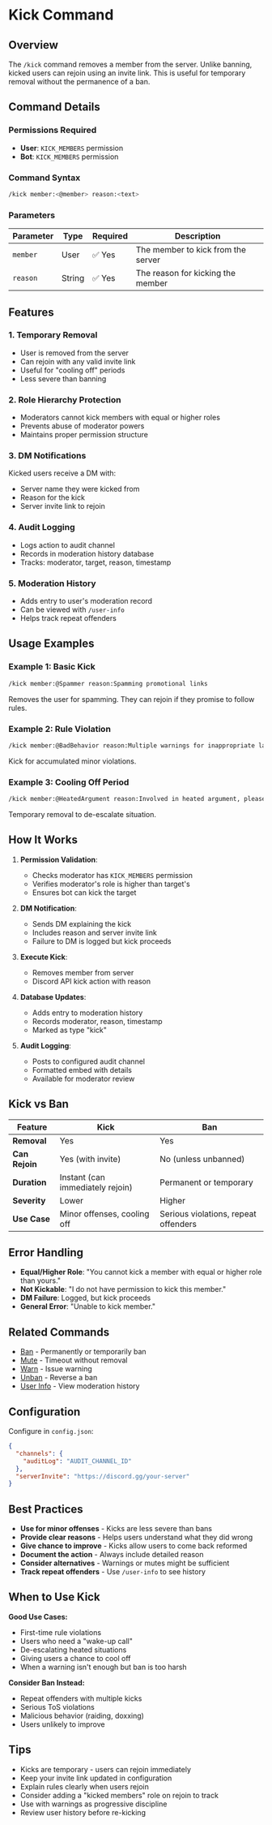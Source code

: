 # Kick Command

## Overview

The `/kick` command removes a member from the server. Unlike banning, kicked users can rejoin using an invite link. This is useful for temporary removal without the permanence of a ban.

## Command Details

### Permissions Required

* **User**: `KICK_MEMBERS` permission
* **Bot**: `KICK_MEMBERS` permission

### Command Syntax

```bash
/kick member:<@member> reason:<text>
```

### Parameters

| Parameter | Type | Required | Description |
|-----------|------|----------|-------------|
| `member` | User | ✅ Yes | The member to kick from the server |
| `reason` | String | ✅ Yes | The reason for kicking the member |

## Features

### 1. **Temporary Removal**

* User is removed from the server
* Can rejoin with any valid invite link
* Useful for "cooling off" periods
* Less severe than banning

### 2. **Role Hierarchy Protection**

* Moderators cannot kick members with equal or higher roles
* Prevents abuse of moderator powers
* Maintains proper permission structure

### 3. **DM Notifications**

Kicked users receive a DM with:

* Server name they were kicked from
* Reason for the kick
* Server invite link to rejoin

### 4. **Audit Logging**

* Logs action to audit channel
* Records in moderation history database
* Tracks: moderator, target, reason, timestamp

### 5. **Moderation History**

* Adds entry to user's moderation record
* Can be viewed with `/user-info`
* Helps track repeat offenders

## Usage Examples

### Example 1: Basic Kick

```bash
/kick member:@Spammer reason:Spamming promotional links
```

Removes the user for spamming. They can rejoin if they promise to follow rules.

### Example 2: Rule Violation

```bash
/kick member:@BadBehavior reason:Multiple warnings for inappropriate language
```

Kick for accumulated minor violations.

### Example 3: Cooling Off Period

```bash
/kick member:@HeatedArgument reason:Involved in heated argument, please cool off before rejoining
```

Temporary removal to de-escalate situation.

## How It Works

1. **Permission Validation**:
   * Checks moderator has `KICK_MEMBERS` permission
   * Verifies moderator's role is higher than target's
   * Ensures bot can kick the target

2. **DM Notification**:
   * Sends DM explaining the kick
   * Includes reason and server invite link
   * Failure to DM is logged but kick proceeds

3. **Execute Kick**:
   * Removes member from server
   * Discord API kick action with reason

4. **Database Updates**:
   * Adds entry to moderation history
   * Records moderator, reason, timestamp
   * Marked as type "kick"

5. **Audit Logging**:
   * Posts to configured audit channel
   * Formatted embed with details
   * Available for moderator review

## Kick vs Ban

| Feature | Kick | Ban |
|---------|------|-----|
| **Removal** | Yes | Yes |
| **Can Rejoin** | Yes (with invite) | No (unless unbanned) |
| **Duration** | Instant (can immediately rejoin) | Permanent or temporary |
| **Severity** | Lower | Higher |
| **Use Case** | Minor offenses, cooling off | Serious violations, repeat offenders |

## Error Handling

* **Equal/Higher Role**: "You cannot kick a member with equal or higher role than yours."
* **Not Kickable**: "I do not have permission to kick this member."
* **DM Failure**: Logged, but kick proceeds
* **General Error**: "Unable to kick member."

## Related Commands

* [Ban](ban.md) - Permanently or temporarily ban
* [Mute](mute.md) - Timeout without removal
* [Warn](warn.md) - Issue warning
* [Unban](unban.md) - Reverse a ban
* [User Info](../utility/user-info.md) - View moderation history

## Configuration

Configure in `config.json`:

```json
{
  "channels": {
    "auditLog": "AUDIT_CHANNEL_ID"
  },
  "serverInvite": "https://discord.gg/your-server"
}
```

## Best Practices

* **Use for minor offenses** - Kicks are less severe than bans
* **Provide clear reasons** - Helps users understand what they did wrong
* **Give chance to improve** - Kicks allow users to come back reformed
* **Document the action** - Always include detailed reason
* **Consider alternatives** - Warnings or mutes might be sufficient
* **Track repeat offenders** - Use `/user-info` to see history

## When to Use Kick

**Good Use Cases:**

* First-time rule violations
* Users who need a "wake-up call"
* De-escalating heated situations
* Giving users a chance to cool off
* When a warning isn't enough but ban is too harsh

**Consider Ban Instead:**

* Repeat offenders with multiple kicks
* Serious ToS violations
* Malicious behavior (raiding, doxxing)
* Users unlikely to improve

## Tips

* Kicks are temporary - users can rejoin immediately
* Keep your invite link updated in configuration
* Explain rules clearly when users rejoin
* Consider adding a "kicked members" role on rejoin to track
* Use with warnings as progressive discipline
* Review user history before re-kicking
